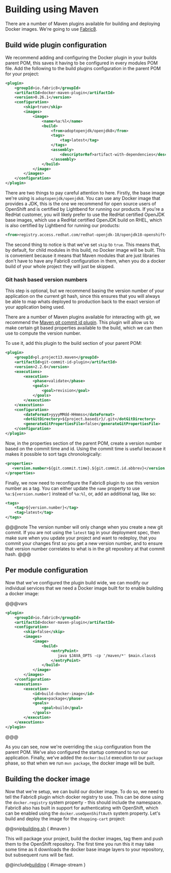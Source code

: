 # Building using Maven

There are a number of Maven plugins available for building and deploying Docker images. We're going to use [Fabric8](https://maven.fabric8.io/).

## Build wide plugin configuration

We recommend adding and configuring the Docker plugin in your builds parent POM, this saves it having to be configured in every modules POM file. Add the following to the build plugins configuration in the parent POM for your project:

```xml
<plugin>
    <groupId>io.fabric8</groupId>
    <artifactId>docker-maven-plugin</artifactId>
    <version>0.26.1</version>
    <configuration>
        <skip>true</skip>
        <images>
            <image>
                <name>%a:%l</name>
                <build>
                    <from>adoptopenjdk/openjdk8</from>
                    <tags>
                        <tag>latest</tag>
                    </tags>
                    <assembly>
                        <descriptorRef>artifact-with-dependencies</descriptorRef>
                    </assembly>
                </build>
            </image>
        </images>
    </configuration>
</plugin>
```

There are two things to pay careful attention to here. Firstly, the base image we're using is `adoptopenjdk/openjdk8`. You can use any Docker image that provides a JDK, this is the one we recommend for open source users of OpenShift and is certified by Lightbend for running our products. If you're a RedHat customer, you will likely prefer to use the RedHat certified OpenJDK base images, which use a RedHat certified OpenJDK build on RHEL, which is also certified by Lightbend for running our products:

```xml
<from>registry.access.redhat.com/redhat-openjdk-18/openjdk18-openshift</from>
```

The second thing to notice is that we've set `skip` to `true`. This means that, by default, for child modules in this build, no Docker image will be built. This is convenient because it means that Maven modules that are just libraries don't have to have any Fabric8 configuration in them, when you do a docker build of your whole project they will just be skipped.

### Git hash based version numbers
    
This step is optional, but we recommend basing the version number of your application on the current git hash, since this ensures that you will always be able to map whats deployed to production back to the exact version of your application being used.

There are a number of Maven plugins available for interacting with git, we recommend the [Maven git commit id plugin](https://github.com/git-commit-id/maven-git-commit-id-plugin). This plugin will allow us to make certain git based properties available to the build, which we can then use to compute the version number.

To use it, add this plugin to the build section of your parent POM:

```xml
<plugin>
    <groupId>pl.project13.maven</groupId>
    <artifactId>git-commit-id-plugin</artifactId>
    <version>2.2.6</version>
    <executions>
        <execution>
            <phase>validate</phase>
            <goals>
                <goal>revision</goal>
            </goals>
        </execution>
    </executions>
    <configuration>
        <dateFormat>yyyyMMdd-HHmmss</dateFormat>
        <dotGitDirectory>${project.basedir}/.git</dotGitDirectory>
        <generateGitPropertiesFile>false</generateGitPropertiesFile>
    </configuration>
</plugin>
```

Now, in the properties section of the parent POM, create a version number based on the commit time and id. Using the commit time is useful because it makes it possible to sort tags chronologically:

```xml
<properties>
   <version.number>${git.commit.time}.${git.commit.id.abbrev}</version.number>
</properties>
```

Finally, we now need to reconfigure the Fabric8 plugin to use this version number as a tag. You can either update the `name` property to use `%a:${version.number]` instead of `%a:%l`, or, add an additional tag, like so:

```xml
<tags>
    <tag>${version.number}</tag>
    <tag>latest</tag>
</tags>
```

@@@note
The version number will only change when you create a new git commit. If you are not using the `latest` tag in your deployment spec, then make sure when you update your project and want to redeploy, that you commit your changes first so you get a new version number, and to ensure that version number correlates to what is in the git repository at that commit hash.
@@@

## Per module configuration

Now that we've configured the plugin build wide, we can modify our individual services that we need a Docker image built for to enable building a docker image:

@@@vars
```xml
<plugin>
    <groupId>io.fabric8</groupId>
    <artifactId>docker-maven-plugin</artifactId>
    <configuration>
        <skip>false</skip>
        <images>
            <image>
                <build>
                    <entryPoint>
                       java $JAVA_OPTS -cp '/maven/*' $main.class$
                    </entryPoint> 
                </build>
            </image>
        </images>
    </configuration>
    <executions>
        <execution>
            <id>build-docker-image</id>
            <phase>package</phase>
            <goals>
                <goal>build</goal>
            </goals>
        </execution>
    </executions>
</plugin>
```
@@@

As you can see, now we're overriding the `skip` configuration from the parent POM. We've also configured the startup command to run our application. Finally, we've added the `docker:build` execution to our `package` phase, so that when we run `mvn package`, the docker image will be built.

## Building the docker image

Now that we're setup, we can build our docker image. To do so, we need to tell the Fabric8 plugin which docker registry to use. This can be done using the `docker.registry` system property - this should include the namespace. Fabric8 also has built in support for authenticating with OpenShift, which can be enabled using the `docker.useOpenShiftAuth` system property. Let's build and deploy the image for the `shopping-cart` project:

@@snip[building.sh](scripts/building.sh) { #maven }

This will package your project, build the docker images, tag them and push them to the OpenShift repository. The first time you run this it may take some time as it downloads the docker base image layers to your repository, but subsequent runs will be fast.

@@include[building](building.md) { #image-stream }
